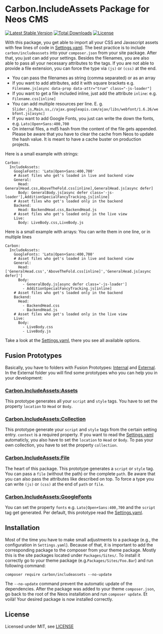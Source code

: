 Carbon.IncludeAssets Package for Neos CMS
=========================================

[![Latest Stable Version](https://poser.pugx.org/carbon/includeassets/v/stable)](https://packagist.org/packages/carbon/includeassets)
[![Total Downloads](https://poser.pugx.org/carbon/includeassets/downloads)](https://packagist.org/packages/carbon/includeassets)
[![License](https://poser.pugx.org/carbon/includeassets/license)](LICENSE)

With this package, you get able to import all your CSS and Javascript assets with few lines of code in [Settings.yaml](Configuration/Settings.yaml). The best practice is to include `carbon/includeassets` into your `composer.json` from your site package. After that, you just can add your settings. Besides the filenames, you are also able to pass all your necessary attributes to the tags. If you are not able to provide a file extension, you can force the type via `(js)` or `(css)` at the end.

* You can pass the filenames as string (comma separated) or as an array
* If you want to add attributes, add it with square brackets e.g.  
`Filename.js[async data-prop data-attr="true" class="-js-loader"]`
* If you want to get a file included inline, just add the attribute `inline`: e.g. `Filename.css[inline]`
* You can add multiple resources per line. E. g. `Slider.js,Main.ss,//ajax.googleapis.com/ajax/libs/webfont/1.6.26/webfont.js[async]`
* If you want to add Google Fonts, you just can write the down the fonts, e.g. `Lato|Open+Sans:400,700`
* On internal files, a md5 hash from the content of the file gets appended. Please be aware that you have to clear the cache from Neos to update the hash value. It is meant to have a cache buster on production projects.

Here is a small example with strings:

```
Carbon:
  IncludeAssets:
    GoogleFonts: 'Lato|Open+Sans:400,700'
    # Asset files who get's loaded in live and backend view
    General:
      Head: GeneralHead.css,AboveTheFold.css[inline],GeneralHead.js[async defer]
      Body: GeneralBody.js[async defer class='-js-loader'],AdditionSpecialFancyTracking.js[inline]
    # Asset files who get's loaded only in the backend
    Backend:
      Head: BackendHead.css,BackendHead.js
    # Asset files who get's loaded only in the live view
    Live:
      Body: LiveBody.css,LiveBody.js
```

Here is a small example with arrays: You can write them in one line, or in multiple lines

```
Carbon:
  IncludeAssets:
    GoogleFonts: 'Lato|Open+Sans:400,700'
    # Asset files who get's loaded in live and backend view
    General:
      Head: ['GeneralHead.css','AboveTheFold.css[inline]','GeneralHead.js[async defer]']
      Body:
        - GeneralBody.js[async defer class='-js-loader']
        - AdditionSpecialFancyTracking.js[inline]
    # Asset files who get's loaded only in the backend
    Backend:
      Head:
        - BackendHead.css
        - BackendHead.js
    # Asset files who get's loaded only in the live view
    Live:
      Body:
        - LiveBody.css
        - LiveBody.js
```

Take a look at the [Settings.yaml](Configuration/Settings.yaml), there you see all available options.


Fusion Prototypes
-----------------
Basically, you have to folders with Fusion Prototypes: [Internal](Resources/Private/Fusion/Internal) and [External](Resources/Private/Fusion/External). In the External folder you will find some prototypes who you can help you in your development:

### [Carbon.IncludeAssets:Assets](Resources/Private/Fusion/External/Assets.fusion)
This prototype generates all your `script` and `style` tags. You have to set the property `location` to `Head` or `Body`.

### [Carbon.IncludeAssets:Collection](Resources/Private/Fusion/External/Collection.fusion)
This prototype generate your `script` and `style` tags from the certain setting entry. `context` is a required property. If you want to read the [Settings.yaml](Configuration/Settings.yaml) automaticly, you also have to set the `location` to `Head` or `Body`. To pas your own collection, you have to set the property `collection`.

### [Carbon.IncludeAssets:File](Resources/Private/Fusion/External/File.fusion)
The heart of this package. This prototype generates a `script` or `style` tag. You can pass a `file` (without the path) or the complete `path`. Be aware that you can also pass the attributes like described on top. To force a type you can write `(js)` or `(css)` at the end of  `path` or `file`.

### [Carbon.IncludeAssets:GoogleFonts](Resources/Private/Fusion/External/GoogleFonts.fusion)
You can set the property `fonts` e.g. `Lato|Open+Sans:400,700` and the `script` tag get generated. Per default, this prototype read the [Settings.yaml](Configuration/Settings.yaml).

Installation
------------
Most of the time you have to make small adjustments to a package (e.g., the configuration in `Settings.yaml`). Because of that, it is important to add the corresponding package to the composer from your theme package. Mostly this is the site packages located under `Packages/Sites/`. To install it correctly go to your theme package (e.g.`Packages/Sites/Foo.Bar`) and run following command:
```
composer require carbon/includeassets --no-update
```

The `--no-update` command prevent the automatic update of the dependencies. After the package was added to your theme `composer.json`, go back to the root of the Neos installation and run `composer update`. Et voilà! Your desired package is now installed correctly.


License
-------
Licensed under MIT, see [LICENSE](LICENSE)
